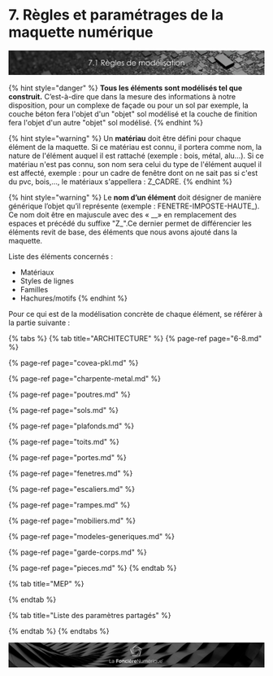 # 7. Règles et paramétrages de la maquette numérique

![](../../.gitbook/assets/regles-mod.png)

{% hint style="danger" %}
**Tous les éléments sont modélisés tel que construit.** C’est-à-dire que dans la mesure des informations à notre disposition, pour un complexe de façade ou pour un sol par exemple, la couche béton fera l'objet d'un "objet" sol modélisé et la couche de finition fera l'objet d'un autre "objet" sol modélisé.
{% endhint %}

{% hint style="warning" %}
Un **matériau** doit être défini pour chaque élément de la maquette. Si ce matériau est connu, il portera comme nom, la nature de l'élément auquel il est rattaché \(exemple : bois, métal, alu…\). Si ce matériau n'est pas connu, son nom sera celui du type de l'élément auquel il est affecté, exemple : pour un cadre de fenêtre dont on ne sait pas si c'est du pvc, bois,..., le matériaux s'appellera : Z\_CADRE.
{% endhint %}

{% hint style="warning" %}
Le **nom d’un élément** doit désigner de manière générique l’objet qu’il représente \(exemple : FENETRE-IMPOSTE-HAUTE_\). Ce nom doit être en majuscule avec des « \__» en remplacement des espaces et précédé du suffixe "Z\_".Ce dernier permet de différencier les éléments revit de base, des éléments que nous avons ajouté dans la maquette.

Liste des éléments concernés :

* Matériaux
* Styles de lignes
* Familles
* Hachures/motifs
{% endhint %}

Pour ce qui est de la modélisation concrète de chaque élément, se référer à la partie suivante :

{% tabs %}
{% tab title="ARCHITECTURE" %}
{% page-ref page="6-8.md" %}

{% page-ref page="covea-pkl.md" %}

{% page-ref page="charpente-metal.md" %}

{% page-ref page="poutres.md" %}

{% page-ref page="sols.md" %}

{% page-ref page="plafonds.md" %}

{% page-ref page="toits.md" %}

{% page-ref page="portes.md" %}

{% page-ref page="fenetres.md" %}

{% page-ref page="escaliers.md" %}

{% page-ref page="rampes.md" %}

{% page-ref page="mobiliers.md" %}

{% page-ref page="modeles-generiques.md" %}

{% page-ref page="garde-corps.md" %}

{% page-ref page="pieces.md" %}
{% endtab %}

{% tab title="MEP" %}

{% endtab %}

{% tab title="Liste des paramètres partagés" %}

{% endtab %}
{% endtabs %}

![](../../.gitbook/assets/wallpaper_fnum_black.jpg)

